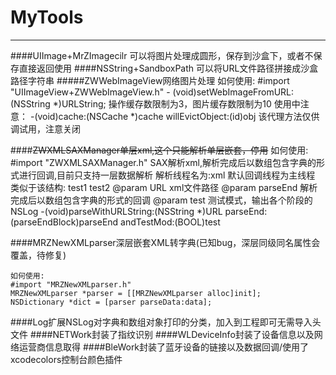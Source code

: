 # MyTools
***
####UIImage+MrZImagecilr
     可以将图片处理成圆形，保存到沙盒下，或者不保存直接返回使用
####NSString+SandboxPath
	 可以将URL文件路径拼接成沙盒路径字符串
#####ZWWebImageView网络图片处理
     如何使用:
	 #import "UIImageView+ZWWebImageView.h"
	 - (void)setWebImageFromURL:(NSString *)URLString;
	 操作缓存数限制为3，图片缓存数限制为10
	 使用中注意：
	 -(void)cache:(NSCache *)cache willEvictObject:(id)obj
	 该代理方法仅供调试用，注意关闭
	 
####~~ZWXMLSAXManager单层xml,这个只能解析单层嵌套，停用~~
	 如何使用:
	 #import "ZWXMLSAXManager.h"
     SAX解析xml,解析完成后以数组包含字典的形式进行回调,目前只支持一层数据解析
     解析线程名为:xml
     默认回调线程为主线程
     类似于该结构:
     <tests>
     <test testid = 1>
     <name>test1</name>
     <test testid = 2>
     <name>test2</name>
     </tests>
     @param URL      xml文件路径
     @param parseEnd 解析完成后以数组包含字典的形式的回调
     @param test     测试模式，输出各个阶段的NSLog
	 -(void)parseWithURLString:(NSString *)URL parseEnd:(parseEndBlock)parseEnd andTestMod:(BOOL)test
	 
####MRZNewXMLparser深层嵌套XML转字典(已知bug，深层同级同名属性会覆盖，待修复)

````
如何使用:
#import "MRZNewXMLparser.h"
MRZNewXMLparser *parser = [[MRZNewXMLparser alloc]init];
NSDictionary *dict = [parser parseData:data];
````
####Log扩展NSLog对字典和数组对象打印的分类，加入到工程即可无需导入头文件
####NETWork封装了指纹识别
####WLDeviceInfo封装了设备信息以及网络运营商信息取得
####BleWork封装了蓝牙设备的链接以及数据回调/使用了xcodecolors控制台颜色插件